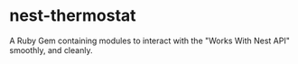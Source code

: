 # nest-thermostat
A Ruby Gem containing modules to interact with the "Works With Nest API" smoothly, and cleanly.
